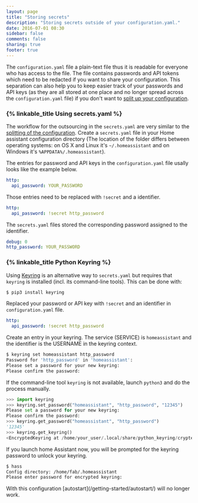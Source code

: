 ```yaml
---
layout: page
title: "Storing secrets"
description: "Storing secrets outside of your configuration.yaml."
date: 2016-07-01 08:30
sidebar: false
comments: false
sharing: true
footer: true
---
```


The `configuration.yaml` file a plain-text file thus it is readable for everyone who has access to the file. The file contains passwords and API tokens which need to be redacted if you want to share your configuration. This separation can also help you to keep easier track of your passwords and API keys (as they are all stored at one place and no longer spread across the `configuration.yaml` file) if you don't want to  [split up your configuration](/topics/splitting_configuration/).

### {% linkable_title Using secrets.yaml %}

The workflow for the outsourcing in the `secrets.yaml` are very similar to the [splitting of the configuration](/topics/splitting_configuration/). Create a `secrets.yaml` file in your Home assistant configuration directory (The location of the folder differs between operating systems: on OS X and Linux it's `~/.homeassistant` and on Windows it's `%APPDATA%/.homeassistant`).

The entries for password and API keys in the `configuration.yaml` file usally looks like the example below.

```yaml
http:
  api_password: YOUR_PASSWORD
```

Those entries need to be replaced with `!secret` and a identifier.

```yaml
http:
  api_password: !secret http_password
```

The `secrets.yaml` files stored the corresponding password assigned to the identifier.

```yaml
debug: 0
http_password: YOUR_PASSWORD
```

### {% linkable_title Python Keyring %}

Using [Keyring](http://pythonhosted.org/keyring/) is an alternative way to `secrets.yaml` but requires that `keyring` is installed (incl. its command-line tools). This can be done with:

```bash
$ pip3 install keyring
```

Replaced your password or API key with `!secret` and an identifier in `configuration.yaml` file.

```yaml
http:
  api_password: !secret http_password
```

Create an entry in your keyring. The service (SERVICE) is `homeassistant` and the identifier is the USERNAME in the keyring context.

```bash
$ keyring set homeassistant http_password
Password for 'http_password' in 'homeassistant': 
Please set a password for your new keyring: 
Please confirm the password: 
```

If the command-line tool `keyring` is not available, launch `python3` and do the process manually.

```python
>>> import keyring
>>> keyring.set_password("homeassistant", "http_password", "12345")
Please set a password for your new keyring: 
Please confirm the password: 
>>> keyring.get_password("homeassistant", "http_password")
'12345'
>>> keyring.get_keyring()
<EncryptedKeyring at /home/your_user/.local/share/python_keyring/crypted_pass.cfg>
```

If you launch home Assistant now, you will be prompted for the keyring password to unlock your keyring.

```bash
$ hass
Config directory: /home/fab/.homeassistant
Please enter password for encrypted keyring: 
```

<p class='note warning'>
  With this configuration [autostart](/getting-started/autostart/) will no longer work.
</p>

